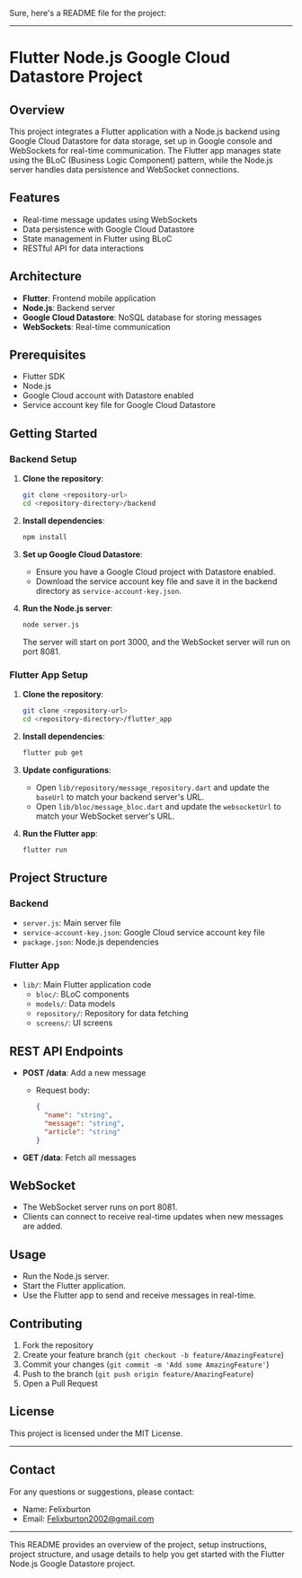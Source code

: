 Sure, here's a README file for the project:

---

# Flutter Node.js Google Cloud Datastore Project

## Overview

This project integrates a Flutter application with a Node.js backend using Google Cloud Datastore for data storage, set up in Google console and WebSockets for real-time communication. The Flutter app manages state using the BLoC (Business Logic Component) pattern, while the Node.js server handles data persistence and WebSocket connections.

## Features

- Real-time message updates using WebSockets
- Data persistence with Google Cloud Datastore
- State management in Flutter using BLoC
- RESTful API for data interactions

## Architecture

- **Flutter**: Frontend mobile application
- **Node.js**: Backend server
- **Google Cloud Datastore**: NoSQL database for storing messages
- **WebSockets**: Real-time communication

## Prerequisites

- Flutter SDK
- Node.js
- Google Cloud account with Datastore enabled
- Service account key file for Google Cloud Datastore

## Getting Started

### Backend Setup

1. **Clone the repository**:
    ```sh
    git clone <repository-url>
    cd <repository-directory>/backend
    ```

2. **Install dependencies**:
    ```sh
    npm install
    ```

3. **Set up Google Cloud Datastore**:
    - Ensure you have a Google Cloud project with Datastore enabled.
    - Download the service account key file and save it in the backend directory as `service-account-key.json`.

4. **Run the Node.js server**:
    ```sh
    node server.js
    ```

    The server will start on port 3000, and the WebSocket server will run on port 8081.

### Flutter App Setup

1. **Clone the repository**:
    ```sh
    git clone <repository-url>
    cd <repository-directory>/flutter_app
    ```

2. **Install dependencies**:
    ```sh
    flutter pub get
    ```

3. **Update configurations**:
    - Open `lib/repository/message_repository.dart` and update the `baseUrl` to match your backend server's URL.
    - Open `lib/bloc/message_bloc.dart` and update the `websocketUrl` to match your WebSocket server's URL.

4. **Run the Flutter app**:
    ```sh
    flutter run
    ```

## Project Structure

### Backend

- `server.js`: Main server file
- `service-account-key.json`: Google Cloud service account key file
- `package.json`: Node.js dependencies

### Flutter App

- `lib/`: Main Flutter application code
  - `bloc/`: BLoC components
  - `models/`: Data models
  - `repository/`: Repository for data fetching
  - `screens/`: UI screens

## REST API Endpoints

- **POST /data**: Add a new message
  - Request body:
    ```json
    {
      "name": "string",
      "message": "string",
      "article": "string"
    }
    ```

- **GET /data**: Fetch all messages

## WebSocket

- The WebSocket server runs on port 8081.
- Clients can connect to receive real-time updates when new messages are added.

## Usage

- Run the Node.js server.
- Start the Flutter application.
- Use the Flutter app to send and receive messages in real-time.

## Contributing

1. Fork the repository
2. Create your feature branch (`git checkout -b feature/AmazingFeature`)
3. Commit your changes (`git commit -m 'Add some AmazingFeature'`)
4. Push to the branch (`git push origin feature/AmazingFeature`)
5. Open a Pull Request

## License

This project is licensed under the MIT License.

---

## Contact

For any questions or suggestions, please contact:

- Name: Felixburton
- Email: Felixburton2002@gmail.com

---



This README provides an overview of the project, setup instructions, project structure, and usage details to help you get started with the Flutter Node.js Google Datastore project.
